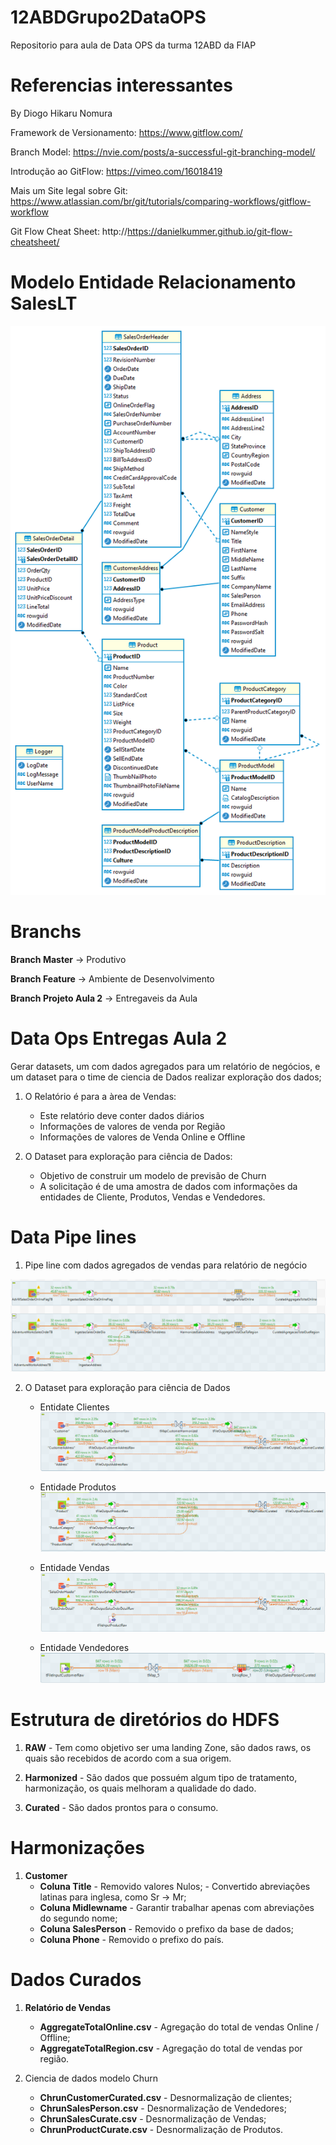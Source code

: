 # 12ABDGrupo2DataOPS
Repositorio para aula de Data OPS da turma 12ABD da FIAP

# Referencias interessantes

By Diogo Hikaru Nomura

Framework de Versionamento: https://www.gitflow.com/

Branch Model: https://nvie.com/posts/a-successful-git-branching-model/

Introdução ao GitFlow: https://vimeo.com/16018419

Mais um Site legal sobre Git: https://www.atlassian.com/br/git/tutorials/comparing-workflows/gitflow-workflow

Git Flow Cheat Sheet: http://https://danielkummer.github.io/git-flow-cheatsheet/

# Modelo Entidade Relacionamento SalesLT

![alt text](https://github.com/dhnomura/12ABDGrupo2DataOPS/blob/main/assessment/SalesLT_ER.png?raw=true_)

# Branchs

**Branch Master** -> Produtivo

**Branch Feature** -> Ambiente de Desenvolvimento

**Branch Projeto Aula 2** -> Entregaveis da Aula

# Data Ops Entregas Aula 2

Gerar datasets, um com dados agregados para um relatório de negócios, e um dataset para o time de ciencia de Dados realizar exploração dos dados;

1. O Relatório é para a àrea de Vendas:
	-	Este relatório deve conter dados diários
	-	Informações de valores de venda por Região
	-	Informações de valores de Venda Online e Offline

2. O Dataset para exploração para ciência de Dados:
	-	Objetivo de construir um modelo de previsão de Churn
	-	A solicitação é de uma amostra de dados com informações da entidades de Cliente, Produtos, Vendas e Vendedores.

# Data Pipe lines

1. Pipe line com dados agregados de vendas para relatório de negócio

![alt text](https://github.com/dhnomura/12ABDGrupo2DataOPS/blob/ProjetoAula02/DocumentacaoTalend/RelatorioVendas.PNG)

2. O Dataset para exploração para ciência de Dados

	-	Entidate Clientes
		![alt text](https://github.com/dhnomura/12ABDGrupo2DataOPS/blob/ProjetoAula02/DocumentacaoTalend/IngestaoCustomer.PNG?raw=true)

	-	Entidade Produtos
		![alt text](https://github.com/dhnomura/12ABDGrupo2DataOPS/blob/ProjetoAula02/DocumentacaoTalend/IngestaoProduto.PNG?raw=true)

	-	Entidade Vendas
		![alt text](https://github.com/dhnomura/12ABDGrupo2DataOPS/blob/ProjetoAula02/DocumentacaoTalend/IngestaoSales.PNG?raw=true)

	-	Entidade Vendedores
		![alt text](https://github.com/dhnomura/12ABDGrupo2DataOPS/blob/ProjetoAula02/DocumentacaoTalend/IngestaoSalesPerson.PNG?raw=true)

# Estrutura de diretórios do HDFS

1. **RAW** - Tem como objetivo ser uma landing Zone, são dados raws, os quais são recebidos de acordo com a sua origem.

2. **Harmonized** - São dados que possuém algum tipo de tratamento, harmonização, os quais melhoram a qualidade do dado.

3. **Curated** - São dados prontos para o consumo.

# Harmonizações

1.	**Customer**
	-	**Coluna Title** 		- Removido valores Nulos;
					 		- Convertido abreviações latinas para inglesa, como Sr -> Mr;
	-	**Coluna Midlewname**	- Garantir trabalhar apenas com abreviações do segundo nome;	
	-	**Coluna SalesPerson**	- Removido o prefixo da base de dados;
	-	**Coluna Phone**		- Removido o prefixo do país.

# Dados Curados

1.	**Relatório de Vendas**
	-	**AggregateTotalOnline<date>.csv**	- Agregação do total de vendas Online / Offline;
	-	**AggregateTotalRegion<date>.csv**  - Agregação do total de vendas por região.

2. 	Ciencia de dados modelo Churn
	-	**ChrunCustomerCurated<date>.csv** 	- Desnormalização de clientes;
	-	**ChrunSalesPerson<date>.csv**		- Desnormalização de Vendedores;
	-	**ChrunSalesCurate<date>.csv**		- Desnormalização de Vendas;
	-	**ChrunProductCurate<date>.csv**	- Desnormalização de Produtos.